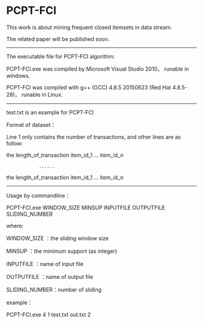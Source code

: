 # PCPT-FCI
This work is about mining frequent closed itemsets in data stream.
 
The related paper will be published soon.

-------------------------------------------------------------------------------

The executable file for PCPT-FCI algorithm:

PCPT-FCI.exe was compiled by Microsoft Visual Studio 2010， runable in windows.

PCPT-FCI was compiled with g++ (GCC) 4.8.5 20150623 (Red Hat 4.8.5-28)， runable in Linux.

-------------------------------------------------------------------------------

test.txt is an example for PCPT-FCI 

Format of dataset：

Line 1 only contains the number of transactions, and other lines are as follow:  

the length_of_transaction    item_id_1   ...   item_id_n

                ......
                
the length_of_transaction    item_id_1   ...   item_id_n

-------------------------------------------------------------------------------

Usage by commandline：

PCPT-FCI.exe WINDOW_SIZE MINSUP INPUTFILE OUTPUTFILE SLIDING_NUMBER

where:

WINDOW_SIZE ：the sliding window size 

MINSUP ：the minimum support (as integer)

INPUTFILE ：name of input file

OUTPUTFILE ：name of output file

SLIDING_NUMBER：number of sliding

example：

PCPT-FCI.exe 4 1 test.txt out.txt 2
